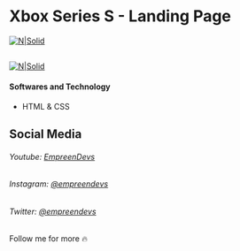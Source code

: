 # Xbox Series S - Landing Page
[![N|Solid](https://i.imgur.com/2dzkWT8.png)](https://youtu.be/-M_asAzfVv4)

## 
[![N|Solid](https://i.imgur.com/eMNqtVi.gif)](https://youtu.be/-M_asAzfVv4)

#### Softwares and Technology
- HTML & CSS

## Social Media
###### Youtube: [EmpreenDevs](https://www.youtube.com/channel/UCkVrAGL7PCsoPTra-KqgUPw)
###### Instagram: [@empreendevs](https://www.instagram.com/empreendevs/)
###### Twitter: [@empreendevs](https://twitter.com/empreendevs)

Follow me for more 🔥
